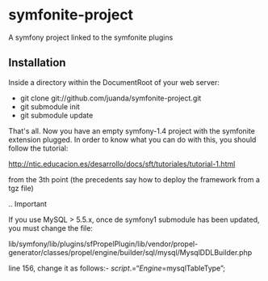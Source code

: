 symfonite-project
=================

A symfony project linked to the symfonite plugins

Installation
------------

Inside a directory within the DocumentRoot of your web server:

* git clone git://github.com/juanda/symfonite-project.git
* git submodule init
* git submodule update

That's all. Now you have an empty symfony-1.4 project with the symfonite extension
plugged. In order to know what you can do with this, you should follow the tutorial:

http://ntic.educacion.es/desarrollo/docs/sft/tutoriales/tutorial-1.html

from the 3th point (the precedents say how to deploy the framework from a tgz file)

.. Important 
   
   If you use MySQL > 5.5.x, once de symfony1 submodule has been updated, you
   must change the file:

   lib/symfony/lib/plugins/sfPropelPlugin/lib/vendor/propel-generator/classes/propel/engine/builder/sql/mysql/MysqlDDLBuilder.php

   line 156, change it as follows:- $script .= “Engine=$mysqlTableType”;
